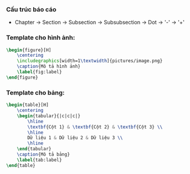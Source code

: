### Cấu trúc báo cáo
- Chapter → Section → Subsection → Subsubsection → Dot → '-' → '+'

### Template cho hình ảnh:
```latex
\begin{figure}[H]
    \centering
    \includegraphics[width=1\textwidth]{pictures/image.png}
    \caption{Mô tả hình ảnh}
    \label{fig:label}
\end{figure}
```

### Template cho bảng:
```latex
\begin{table}[H]
    \centering
    \begin{tabular}{|c|c|c|}
        \hline
        \textbf{Cột 1} & \textbf{Cột 2} & \textbf{Cột 3} \\
        \hline
        Dữ liệu 1 & Dữ liệu 2 & Dữ liệu 3 \\
        \hline
    \end{tabular}
    \caption{Mô tả bảng}
    \label{tab:label}
\end{table}
```